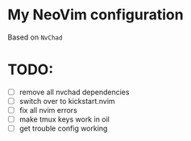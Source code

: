 # My NeoVim configuration
Based on `NvChad`
# TODO:
- [ ] remove all nvchad dependencies
- [ ] switch over to kickstart.nvim
- [ ] fix all nvim errors
- [ ] make tmux keys work in oil
- [ ] get trouble config working
